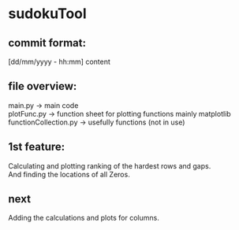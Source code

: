 # sudokuTool

## commit format:
[dd/mm/yyyy - hh:mm] content

## file overview:
main.py -> main code <br>
plotFunc.py -> function sheet for plotting functions mainly matplotlib <br>
functionCollection.py -> usefully functions (not in use)


## 1st feature:
Calculating and plotting ranking of the hardest rows and gaps. <br>
And finding the locations of all Zeros.

## next
Adding the calculations and plots for columns.